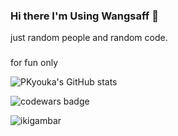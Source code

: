 ### Hi there I'm Using Wangsaff 👋

just random people and random code.
###
for fun only

![PKyouka's GitHub stats](https://github-readme-stats.vercel.app/api?username=PKyouka&show_icons=true&theme=dark)

![codewars badge](https://www.codewars.com/users/pkyouka/badges/large)

![ikigambar](https://i.imgur.com/0kb00Qj.jpg)
